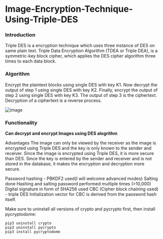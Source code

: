 # Image-Encryption-Technique-Using-Triple-DES
### Introduction 
Triple DES is a encryption technique which uses three instance of DES on same plain text. Triple Data Encryption Algorithm (TDEA or Triple DEA), is a symmetric-key block cipher, which applies the DES cipher algorithm three times to each data block.


### Algorithm


Encrypt the plaintext blocks using single DES with key K1.
Now decrypt the output of step 1 using single DES with key K2.
Finally, encrypt the output of step 2 using single DES with key K3.
The output of step 3 is the ciphertext.
Decryption of a ciphertext is a reverse process.

![image](https://user-images.githubusercontent.com/108612723/180634707-dcfc4005-b797-47da-bdc8-fce1e2863d6e.png)

### Functionality
**Can decrypt and encrypt Images using DES alogrithm**

Advantages The image can only be viewed by the receiver as the image is encrypted using Triple DES and the key is only known to the sender and receiver. Since the image is encrypted using Triple DES, it is more secure than DES. Since the key is entered by the sender and receiver and is not stored in the database, it makes the encryption and decryption more secure.


Password hashing - PBKDF2 used(I will welcome advanced modes)
Salting done
Hashing and salting password performed multiple times (>10,000)
Digital signature in form of SHA256 used
CBC (Cipher block chaining used) - triple DES
Initialization vector for CBC is derived from the password hash itself.

Make sure to uninstall all versions of crypto and pycrypto first, then install pycryptodome:

	pip3 uninstall crypto 
	pip3 uninstall pycrypto 
	pip3 install pycryptodome
